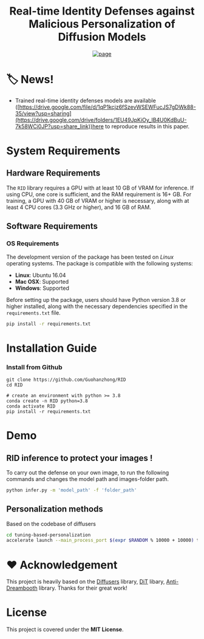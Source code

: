 <p align="center">

  <h1 align="center">Real-time Identity Defenses against Malicious Personalization of Diffusion Models</h1>
</p>
  <p align="center">
    <a href="http://arxiv.org/abs/2412.09844"><img alt='page' src="https://img.shields.io/badge/Arxix-2412.09844-red"></a>
  </p>

# :label: News!

* Trained real-time identity defenses models are available ([https://drive.google.com/file/d/1qP1kcjz6fSzevWSEWFucJS7gDWk88-35/view?usp=sharing](https://drive.google.com/drive/folders/1EU49JpKiOy_IB4U0KdBuU-7k58WCi0JP?usp=share_link))here</a> to reproduce results in this paper.

# System Requirements

## Hardware Requirements

The `RID` library requires a GPU with at least 10 GB of VRAM for inference. If using CPU, one core is sufficient, and the RAM requirement is 16+ GB. For training, a GPU with 40 GB of VRAM or higher is necessary, along with at least 4 CPU cores (3.3 GHz or higher), and 16 GB of RAM. 

## Software Requirements

### OS Requirements

The development version of the package has been tested on *Linux* operating systems. The package is compatible with the following systems:

- **Linux**: Ubuntu 16.04
- **Mac OSX**: Supported
- **Windows**: Supported

Before setting up the package, users should have Python version 3.8 or higher installed, along with the necessary dependencies specified in the `requirements.txt` file.
```sh
pip install -r requirements.txt
```

# Installation Guide

### Install from Github
```
git clone https://github.com/Guohanzhong/RID
cd RID

# create an environment with python >= 3.8
conda create -n RID python=3.8
conda activate RID
pip install -r requirements.txt
```

# Demo

## RID inference to protect your images !
To carry out the defense on your own image, to run the following commands and changes the model path and images-folder path.
```sh
python infer.py -m 'model_path' -f 'folder_path' 
```

## Personalization methods 
Based on the codebase of diffusers
```sh
cd tuning-based-personalization
accelerate launch --main_process_port $(expr $RANDOM % 10000 + 10000) train_sd_lora_dreambooth_token.py  --config=config/sd_lora.py  
```


# :hearts: Acknowledgement

This project is heavily based on the [Diffusers](https://github.com/huggingface/diffusers) library, [DiT](https://github.com/facebookresearch/DiT) libary, [Anti-Dreambooth](https://github.com/VinAIResearch/Anti-DreamBooth) library.
Thanks for their great work!


# License
This project is covered under the **MIT License**.
